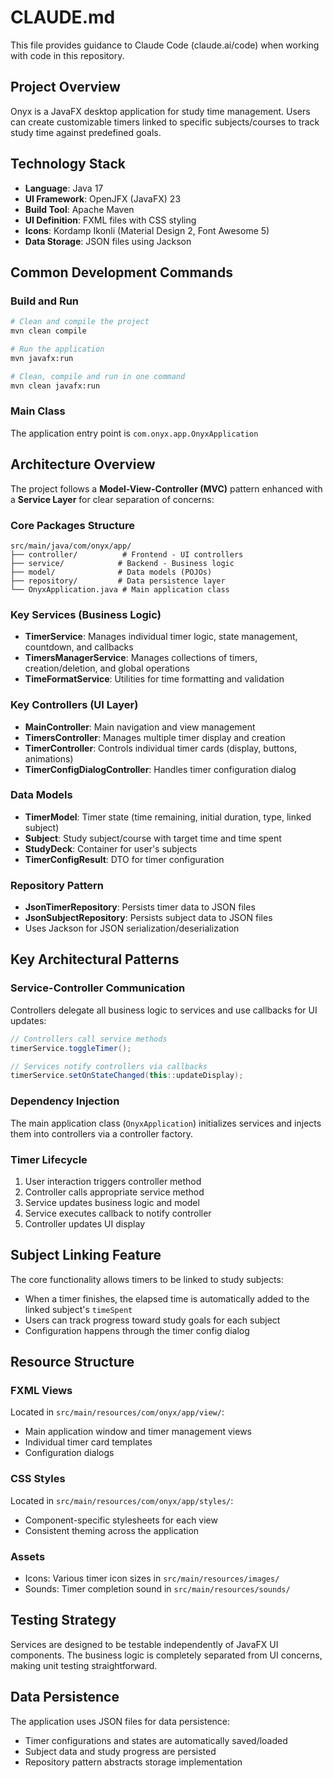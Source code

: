 # CLAUDE.md

This file provides guidance to Claude Code (claude.ai/code) when working with code in this repository.

## Project Overview

Onyx is a JavaFX desktop application for study time management. Users can create customizable timers linked to specific subjects/courses to track study time against predefined goals.

## Technology Stack

- **Language**: Java 17
- **UI Framework**: OpenJFX (JavaFX) 23
- **Build Tool**: Apache Maven
- **UI Definition**: FXML files with CSS styling
- **Icons**: Kordamp Ikonli (Material Design 2, Font Awesome 5)
- **Data Storage**: JSON files using Jackson

## Common Development Commands

### Build and Run
```bash
# Clean and compile the project
mvn clean compile

# Run the application
mvn javafx:run

# Clean, compile and run in one command
mvn clean javafx:run
```

### Main Class
The application entry point is `com.onyx.app.OnyxApplication`

## Architecture Overview

The project follows a **Model-View-Controller (MVC)** pattern enhanced with a **Service Layer** for clear separation of concerns:

### Core Packages Structure
```
src/main/java/com/onyx/app/
├── controller/          # Frontend - UI controllers
├── service/            # Backend - Business logic
├── model/              # Data models (POJOs)
├── repository/         # Data persistence layer
└── OnyxApplication.java # Main application class
```

### Key Services (Business Logic)

- **TimerService**: Manages individual timer logic, state management, countdown, and callbacks
- **TimersManagerService**: Manages collections of timers, creation/deletion, and global operations
- **TimeFormatService**: Utilities for time formatting and validation

### Key Controllers (UI Layer)

- **MainController**: Main navigation and view management
- **TimersController**: Manages multiple timer display and creation
- **TimerController**: Controls individual timer cards (display, buttons, animations)
- **TimerConfigDialogController**: Handles timer configuration dialog

### Data Models

- **TimerModel**: Timer state (time remaining, initial duration, type, linked subject)
- **Subject**: Study subject/course with target time and time spent
- **StudyDeck**: Container for user's subjects
- **TimerConfigResult**: DTO for timer configuration

### Repository Pattern

- **JsonTimerRepository**: Persists timer data to JSON files
- **JsonSubjectRepository**: Persists subject data to JSON files
- Uses Jackson for JSON serialization/deserialization

## Key Architectural Patterns

### Service-Controller Communication
Controllers delegate all business logic to services and use callbacks for UI updates:

```java
// Controllers call service methods
timerService.toggleTimer();

// Services notify controllers via callbacks
timerService.setOnStateChanged(this::updateDisplay);
```

### Dependency Injection
The main application class (`OnyxApplication`) initializes services and injects them into controllers via a controller factory.

### Timer Lifecycle
1. User interaction triggers controller method
2. Controller calls appropriate service method
3. Service updates business logic and model
4. Service executes callback to notify controller
5. Controller updates UI display

## Subject Linking Feature

The core functionality allows timers to be linked to study subjects:
- When a timer finishes, the elapsed time is automatically added to the linked subject's `timeSpent`
- Users can track progress toward study goals for each subject
- Configuration happens through the timer config dialog

## Resource Structure

### FXML Views
Located in `src/main/resources/com/onyx/app/view/`:
- Main application window and timer management views
- Individual timer card templates
- Configuration dialogs

### CSS Styles
Located in `src/main/resources/com/onyx/app/styles/`:
- Component-specific stylesheets for each view
- Consistent theming across the application

### Assets
- Icons: Various timer icon sizes in `src/main/resources/images/`
- Sounds: Timer completion sound in `src/main/resources/sounds/`

## Testing Strategy

Services are designed to be testable independently of JavaFX UI components. The business logic is completely separated from UI concerns, making unit testing straightforward.

## Data Persistence

The application uses JSON files for data persistence:
- Timer configurations and states are automatically saved/loaded
- Subject data and study progress are persisted
- Repository pattern abstracts storage implementation